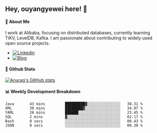 ## Hey, ouyangyewei here! :wave:

#### :rocket: About Me
I work at Alibaba, focusing on distributed databases, currently learning TiKV, LevelDB, Kafka. I am passionate about contributing to widely used open source projects.

- [![Linkedin](https://img.shields.io/badge/LinkedIn-ouyangyewei-blue)](https://www.linkedin.com/in/ouyangyewei/)
- [![Blog](https://img.shields.io/badge/Blog-yeweiouyang-orange)](https://blog.csdn.net/yeweiouyang)

#### :star2: Github Stats
[![Anurag's GitHub stats](https://github-readme-stats.vercel.app/api?username=ouyangyewei&show_icons=true&cache_seconds=3600&theme=tokyonight)](https://github.com/anuraghazra/github-readme-stats)

#### :bar_chart: Weekly Development Breakdown
<!--START_SECTION:waka-->

```text
Java       43 mins         █████████▓░░░░░░░░░░░░░░░   38.31 %
XML        39 mins         ████████▓░░░░░░░░░░░░░░░░   34.97 %
YAML       26 mins         ██████░░░░░░░░░░░░░░░░░░░   23.45 %
SQL        2 mins          ▓░░░░░░░░░░░░░░░░░░░░░░░░   02.17 %
Bash       0 secs          ░░░░░░░░░░░░░░░░░░░░░░░░░   00.43 %
JSON       0 secs          ░░░░░░░░░░░░░░░░░░░░░░░░░   00.30 %
```

<!--END_SECTION:waka-->
